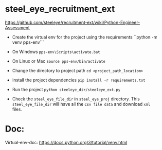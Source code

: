 # steel_eye_recruitment_ext

https://github.com/steeleye/recruitment-ext/wiki/Python-Engineer-Assessment

* Create the virtual env for the project using the requirements
``python -m venv pps-env```
  
* On Windows
 ```pps-env\Scripts\activate.bat```
  
* On Linux or Mac
```source pps-env/bin/activate```
  
* Change the directory to project path
```cd <project_path_location>```

* Install the project dependencies
```pip install -r requirements.txt```
  
* Run the project
```python steeleye_dir/steeleye_ext.py```
  
* Check the `steel_eye_file_dir` in `steel_eye_proj` directory. This `steel_eye_file_dir`
will have all the `csv file data` and download `xml` files.
  
# Doc:
Virtual-env-doc: https://docs.python.org/3/tutorial/venv.html
